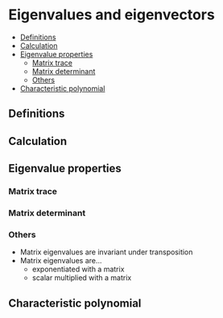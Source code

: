 # Eigenvalues and eigenvectors <!-- omit in toc -->

- [Definitions](#definitions)
- [Calculation](#calculation)
- [Eigenvalue properties](#eigenvalue-properties)
  - [Matrix trace](#matrix-trace)
  - [Matrix determinant](#matrix-determinant)
  - [Others](#others)
- [Characteristic polynomial](#characteristic-polynomial)

## Definitions

## Calculation

## Eigenvalue properties

### Matrix trace

### Matrix determinant

### Others

- Matrix eigenvalues are invariant under transposition
- Matrix eigenvalues are...
  - exponentiated with a matrix
  - scalar multiplied with a matrix

## Characteristic polynomial
